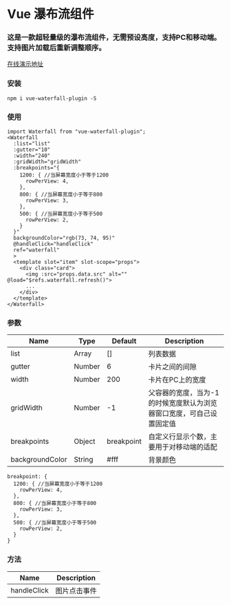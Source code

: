 # Vue 瀑布流组件

### 这是一款超轻量级的瀑布流组件，无需预设高度，支持PC和移动端。支持图片加载后重新调整顺序。

[在线演示地址](https://heikaimu.github.io/vue-waterfall-plugin/dist/index.html#/)

### 安装
```
npm i vue-waterfall-plugin -S
```

### 使用
```
import Waterfall from "vue-waterfall-plugin";
<Waterfall 
  :list="list" 
  :gutter="10" 
  :width="240" 
  :gridWidth="gridWidth"
  :breakpoints="{
    1200: { //当屏幕宽度小于等于1200
      rowPerView: 4,
    },
    800: { //当屏幕宽度小于等于800
      rowPerView: 3,
    },
    500: { //当屏幕宽度小于等于500
      rowPerView: 2,
    }
  }"
  backgroundColor="rgb(73, 74, 95)" 
  @handleClick="handleClick" 
  ref="waterfall"
  >
  <template slot="item" slot-scope="props">
    <div class="card">
      <img :src="props.data.src" alt="" @load="$refs.waterfall.refresh()">
      ...
    </div>
  </template>
</Waterfall>
```

### 参数
| Name             | Type    | Default  | Description           |
| ---------------- | ------- | -------- | --------------------- |
| list             | Array   | []       | 列表数据            |
| gutter           | Number  | 6        | 卡片之间的间隙 |
| width            | Number  | 200      | 卡片在PC上的宽度     |
| gridWidth        | Number  | -1       | 父容器的宽度，当为-1的时候宽度默认为浏览器窗口宽度，可自己设置固定值 |
| breakpoints      | Object  |breakpoint| 自定义行显示个数，主要用于对移动端的适配 |
| backgroundColor  | String  | #fff     | 背景颜色 |
```
breakpoint: {
  1200: { //当屏幕宽度小于等于1200
    rowPerView: 4,
  },
  800: { //当屏幕宽度小于等于800
    rowPerView: 3,
  },
  500: { //当屏幕宽度小于等于500
    rowPerView: 2,
  }
}
```

### 方法
| Name             | Description           |
| ---------------- | --------------------- |
| handleClick      | 图片点击事件            |
